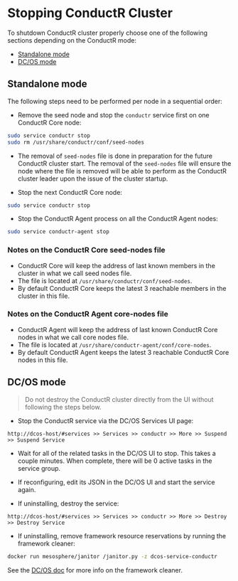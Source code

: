 # Stopping ConductR Cluster

To shutdown ConductR cluster properly choose one of the following sections depending on the ConductR mode:

* [Standalone mode](#Standalone-mode)
* [DC/OS mode](#DC/OS-mode)

## Standalone mode

The following steps need to be performed per node in a sequential order:

* Remove the seed node and stop the `conductr` service first on one ConductR Core node:

```bash
sudo service conductr stop
sudo rm /usr/share/conductr/conf/seed-nodes
```

* The removal of `seed-nodes` file is done in preparation for the future ConductR cluster start. The removal of the `seed-nodes` file
 will ensure the node where the file is removed will be able to perform as the ConductR cluster leader upon the issue of the cluster startup.

* Stop the next ConductR Core node:

```bash
sudo service conductr stop
```

* Stop the ConductR Agent process on all the ConductR Agent nodes:

```bash
sudo service conductr-agent stop
```

### Notes on the ConductR Core seed-nodes file

* ConductR Core will keep the address of last known members in the cluster in what we call seed nodes file.
* The file is located at `/usr/share/conductr/conf/seed-nodes`.
* By default ConductR Core keeps the latest 3 reachable members in the cluster in this file.

### Notes on the ConductR Agent core-nodes file

* ConductR Agent will keep the address of last known ConductR Core nodes in what we call core nodes file.
* The file is located at `/usr/share/conductr-agent/conf/core-nodes`.
* By default ConductR Agent keeps the latest 3 reachable ConductR Core nodes in this file.

## DC/OS mode

> Do not destroy the ConductR cluster directly from the UI without following the steps below.

* Stop the ConductR service via the DC/OS Services UI page:

```
http://dcos-host/#services >> Services >> conductr >> More >> Suspend >> Suspend Service
```

* Wait for all of the related tasks in the DC/OS UI to stop. This takes a couple minutes. When complete, there will be
0 active tasks in the service group.

* If reconfiguring, edit its JSON in the DC/OS UI and start the service again.

* If uninstalling, destroy the service:

```
http://dcos-host/#services >> Services >> conductr >> More >> Destroy >> Destroy Service
```

* If uninstalling, remove framework resource reservations by running the framework cleaner:

```bash
docker run mesosphere/janitor /janitor.py -z dcos-service-conductr
```

See the [DC/OS doc](https://docs.mesosphere.com/1.9/deploying-services/uninstall/#framework-cleaner) for more info on the framework cleaner.